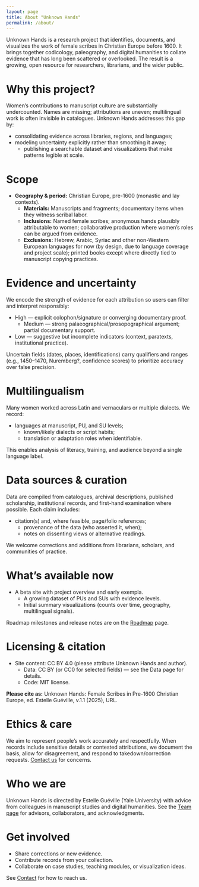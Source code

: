 ```yaml
---
layout: page
title: About "Unknown Hands"
permalink: /about/
---
```

 
Unknown Hands is a research project that identifies, documents, and visualizes the work of female scribes in Christian Europe before 1600. It brings together codicology, paleography, and digital humanities to collate evidence that has long been scattered or overlooked. The result is a growing, open resource for researchers, librarians, and the wider public.

# Why this project?

Women’s contributions to manuscript culture are substantially undercounted. Names are missing; attributions are uneven; multilingual work is often invisible in catalogues. Unknown Hands addresses this gap by:
  - consolidating evidence across libraries, regions, and languages;
  - modeling uncertainty explicitly rather than smoothing it away;
	- publishing a searchable dataset and visualizations that make patterns legible at scale.

# Scope
  - **Geography & period:** Christian Europe, pre-1600 (monastic and lay contexts).
	- **Materials:** Manuscripts and fragments; documentary items when they witness scribal labor.
	- **Inclusions:** Named female scribes; anonymous hands plausibly attributable to women; collaborative production where women’s roles can be argued from evidence.
	- **Exclusions:** Hebrew, Arabic, Syriac and other non-Western European languages for now (by design, due to language coverage and project scale); printed books except where directly tied to manuscript copying practices.

# Evidence and uncertainty

We encode the strength of evidence for each attribution so users can filter and interpret responsibly:
  - High — explicit colophon/signature or converging documentary proof.
	-	Medium — strong palaeographical/prosopographical argument; partial documentary support.
  - Low — suggestive but incomplete indicators (context, paratexts, institutional practice).

Uncertain fields (dates, places, identifications) carry qualifiers and ranges (e.g., 1450–1470, Nuremberg?, confidence scores) to prioritize accuracy over false precision.

# Multilingualism

Many women worked across Latin and vernaculars or multiple dialects. We record:
  - languages at manuscript, PU, and SU levels;
	-	known/likely dialects or script habits;
	-	translation or adaptation roles when identifiable.

This enables analysis of literacy, training, and audience beyond a single language label.

# Data sources & curation

Data are compiled from catalogues, archival descriptions, published scholarship, institutional records, and first-hand examination where possible. Each claim includes:
  -	citation(s) and, where feasible, page/folio references;
	-	provenance of the data (who asserted it, when);
	-	notes on dissenting views or alternative readings.

We welcome corrections and additions from librarians, scholars, and communities of practice.

# What’s available now
  -	A beta site with project overview and early exempla.
	-	A growing dataset of PUs and SUs with evidence levels.
	-	Initial summary visualizations (counts over time, geography, multilingual signals).

Roadmap milestones and release notes are on the [Roadmap](/pages/roadmap) page.

# Licensing & citation
  - Site content: CC BY 4.0 (please attribute Unknown Hands and author).
	- Data: CC BY (or CC0 for selected fields) — see the Data page for details.
	-	Code: MIT license.

**Please cite as:**
Unknown Hands: Female Scribes in Pre-1600 Christian Europe, ed. Estelle Guéville, v.1.1 (2025), URL.

# Ethics & care
We aim to represent people’s work accurately and respectfully. When records include sensitive details or contested attributions, we document the basis, allow for disagreement, and respond to takedown/correction requests. [Contact us](pages/contact) for concerns.

# Who we are
Unknown Hands is directed by Estelle Guéville (Yale University) with advice from colleagues in manuscript studies and digital humanities. See the [Team page](pages/team) for advisors, collaborators, and acknowledgments.

# Get involved
  - Share corrections or new evidence.
  -	Contribute records from your collection.
  -	Collaborate on case studies, teaching modules, or visualization ideas.
  
See [Contact](pages/contact) for how to reach us.